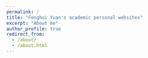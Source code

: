 ```yaml
---
permalink: /
title: "Fenghui Yuan's academic personal websites"
excerpt: "About me"
author_profile: true
redirect_from: 
  - /about/
  - /about.html
---
```

